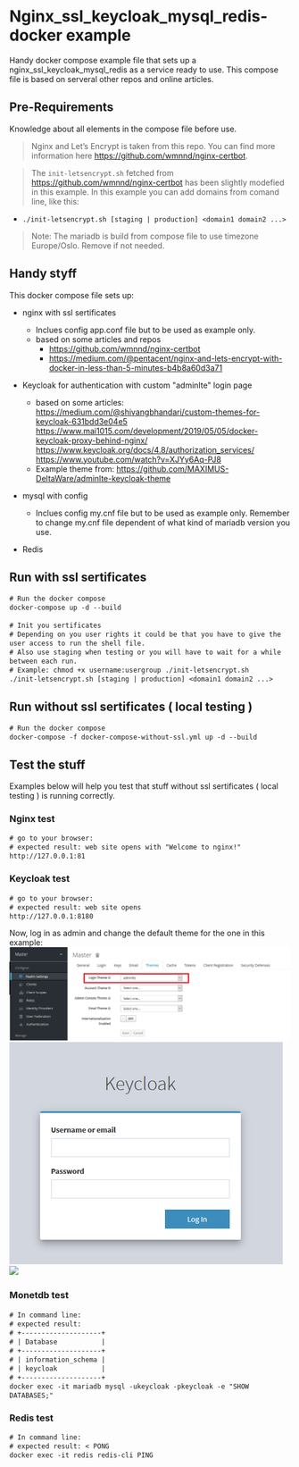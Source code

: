 # Nginx_ssl_keycloak_mysql_redis-docker example
Handy docker compose example file that sets up a nginx_ssl_keycloak_mysql_redis as a service ready to use.
This compose file is based on serveral other repos and online articles.

## Pre-Requirements
Knowledge about all elements in the compose file before use.
> Nginx and Let’s Encrypt is taken from this repo. You can find more information here https://github.com/wmnnd/nginx-certbot.

> The `init-letsencrypt.sh` fetched from https://github.com/wmnnd/nginx-certbot has been slightly modefied in this example. 
> In this example you can add domains from comand line, like this:
   
   - `./init-letsencrypt.sh [staging | production] <domain1 domain2 ...> `  

> Note: The mariadb is build from compose file to use timezone Europe/Oslo. Remove if not needed.

## Handy styff
This docker compose file sets up:
    
- nginx with ssl sertificates
    - Inclues config app.conf file but to be used as example only.
    - based on some articles and repos
        - https://github.com/wmnnd/nginx-certbot
        - https://medium.com/@pentacent/nginx-and-lets-encrypt-with-docker-in-less-than-5-minutes-b4b8a60d3a71

- Keycloak for authentication with custom "adminlte" login page
    - based on some articles:
        https://medium.com/@shivangbhandari/custom-themes-for-keycloak-631bdd3e04e5
        https://www.mai1015.com/development/2019/05/05/docker-keycloak-proxy-behind-nginx/
        https://www.keycloak.org/docs/4.8/authorization_services/
        https://www.youtube.com/watch?v=XJYy6Aq-PJ8
    - Example theme from:
        https://github.com/MAXIMUS-DeltaWare/adminlte-keycloak-theme

- mysql with config
    - Inclues config my.cnf file but to be used as example only. Remember to change my.cnf file dependent of what kind of mariadb version you use.

- Redis


## Run with ssl sertificates
```
# Run the docker compose
docker-compose up -d --build

# Init you sertificates
# Depending on you user rights it could be that you have to give the user access to run the shell file.
# Also use staging when testing or you will have to wait for a while between each run.
# Example: chmod +x username:usergroup ./init-letsencrypt.sh
./init-letsencrypt.sh [staging | production] <domain1 domain2 ...>

```

## Run without ssl sertificates ( local testing )
```
# Run the docker compose
docker-compose -f docker-compose-without-ssl.yml up -d --build
```

## Test the stuff
Examples below will help you test that stuff without ssl sertificates ( local testing ) is running correctly.


### Nginx test
```
# go to your browser:
# expected result: web site opens with "Welcome to nginx!"
http://127.0.0.1:81
```

### Keycloak test
```
# go to your browser:
# expected result: web site opens
http://127.0.0.1:8180
```
Now, log in as admin and change the default theme for the one in this example:
[![](screenshots/keycloak_theme_example_01.png)](screenshots/keycloak_theme_example_01.png) [![](screenshots/keycloak_theme_example_02.png)](screenshots/keycloak_theme_example_02.png) [![](screenshots/screen3_sm.png)](screenshots/screen3.png)

### Monetdb test
```
# In command line:
# expected result:
# +--------------------+
# | Database           |
# +--------------------+
# | information_schema |
# | keycloak           |
# +--------------------+
docker exec -it mariadb mysql -ukeycloak -pkeycloak -e "SHOW DATABASES;"
```

### Redis test
```
# In command line:
# expected result: < PONG
docker exec -it redis redis-cli PING

```
